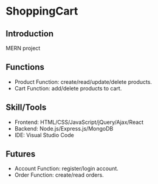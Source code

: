 # ShoppingCart
## Introduction
  MERN project
  
## Functions
<ul>
  <li>Product Function: create/read/update/delete products.</li>
  <li>Cart Function: add/delete products to cart.</li>  
</ul>

## Skill/Tools
<ul>
  <li>Frontend: HTML/CSS/JavaScript/jQuery/Ajax/React</li>
  <li>Backend: Node.js/Express.js/MongoDB</li>
  <li>IDE: Visual Studio Code</li>
</ul>   

## Futures
<ul>
  <li>Account Function: register/login account.</li>
  <li>Order Function: create/read orders.</li>
</ul>

